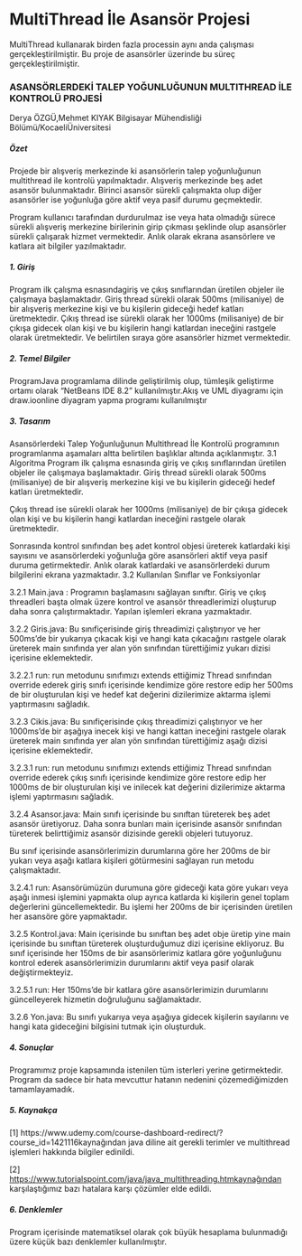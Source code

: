 # MultiThread İle Asansör Projesi
 MultiThread kullanarak birden fazla processin aynı anda çalışması gerçekleştirilmiştir. Bu proje de asansörler üzerinde bu süreç gerçekleştirilmiştir.
<h3>ASANSÖRLERDEKİ TALEP YOĞUNLUĞUNUN MULTITHREAD İLE KONTROLÜ PROJESİ</h3>
Derya ÖZGÜ,Mehmet KIYAK
Bilgisayar Mühendisliği Bölümü/KocaeliÜniversitesi


 
<h5>Özet</h5>
Projede bir alışveriş merkezinde ki asansörlerin talep yoğunluğunun multithread ile kontrolü yapılmaktadır. Alışveriş merkezinde beş adet asansör bulunmaktadır. Birinci asansör sürekli çalışmakta olup diğer asansörler ise yoğunluğa göre aktif veya pasif durumu geçmektedir.

Program kullanıcı tarafından durdurulmaz ise veya hata olmadığı sürece sürekli alışveriş merkezine birilerinin girip çıkması şeklinde olup asansörler sürekli çalışarak hizmet vermektedir. Anlık olarak ekrana asansörlere ve katlara ait bilgiler yazılmaktadır.

<h5>1.	Giriş</h5>
Program ilk çalışma esnasındagiriş ve çıkış sınıflarından üretilen objeler ile çalışmaya başlamaktadır. Giriş thread sürekli olarak 500ms (milisaniye) de bir alışveriş merkezine kişi ve bu kişilerin gideceği hedef katları üretmektedir.
Çıkış thread ise sürekli olarak her 1000ms (milisaniye) de bir çıkışa gidecek olan kişi ve bu kişilerin hangi katlardan ineceğini rastgele olarak üretmektedir. Ve belirtilen sıraya göre asansörler hizmet vermektedir.

<h5>2.	Temel Bilgiler</h5>
ProgramJava programlama dilinde geliştirilmiş olup, tümleşik geliştirme ortamı olarak “NetBeans IDE 8.2” kullanılmıştır.Akış ve UML diyagramı için draw.ioonline diyagram yapma programı kullanılmıştır

<h5>3.	Tasarım</h5>
Asansörlerdeki Talep Yoğunluğunun Multithread İle Kontrolü programının programlanma aşamaları altta belirtilen başlıklar altında açıklanmıştır. 
3.1	Algoritma
Program ilk çalışma esnasında giriş ve çıkış sınıflarından üretilen objeler ile çalışmaya başlamaktadır. 
Giriş thread sürekli olarak 500ms (milisaniye) de bir alışveriş merkezine kişi ve bu kişilerin gideceği hedef katları üretmektedir.

Çıkış thread ise sürekli olarak her 1000ms (milisaniye) de bir çıkışa gidecek olan kişi ve bu kişilerin hangi katlardan ineceğini rastgele olarak üretmektedir.

Sonrasında kontrol sınıfından beş adet kontrol objesi üreterek katlardaki kişi sayısını ve asansörlerdeki yoğunluğa göre asansörleri aktif veya pasif duruma getirmektedir. Anlık olarak katlardaki ve asansörlerdeki durum bilgilerini ekrana yazmaktadır.
3.2	Kullanılan Sınıflar ve Fonksiyonlar


3.2.1	Main.java : Programın başlamasını sağlayan sınıftır. Giriş ve çıkış threadleri başta olmak üzere kontrol ve asansör threadlerimizi oluşturup daha sonra çalıştırmaktadır. Yapılan işlemleri ekrana yazmaktadır.

3.2.2	Giris.java: Bu sınıfiçerisinde giriş threadimizi çalıştırıyor ve her 500ms’de bir yukarıya çıkacak kişi ve hangi kata çıkacağını rastgele olarak üreterek main sınıfında yer alan yön sınıfından türettiğimiz yukarı dizisi içerisine eklemektedir.

3.2.2.1	run: run metodunu sınıfımızı extends ettiğimiz Thread sınıfından override ederek giriş sınıfı içerisinde kendimize göre restore edip her 500ms de bir oluşturulan kişi ve hedef kat değerini dizilerimize aktarma işlemi yaptırmasını sağladık.

3.2.3	Cikis.java: Bu sınıfiçerisinde çıkış threadimizi çalıştırıyor ve her 1000ms’de bir aşağıya inecek kişi ve hangi kattan ineceğini rastgele olarak üreterek main sınıfında yer alan yön sınıfından türettiğimiz aşağı dizisi içerisine eklemektedir.

3.2.3.1	run: run metodunu sınıfımızı extends ettiğimiz Thread sınıfından override ederek çıkış sınıfı içerisinde kendimize göre restore edip her 1000ms de bir oluşturulan kişi ve inilecek kat değerini dizilerimize aktarma işlemi yaptırmasını sağladık.

3.2.4	Asansor.java: Main sınıfı içerisinde bu sınıftan türeterek beş adet asansör üretiyoruz. Daha sonra bunları main içerisinde asansör sınıfından türeterek belirttiğimiz asansör dizisinde gerekli objeleri tutuyoruz. 

Bu sınıf içerisinde asansörlerimizin durumlarına göre her 200ms de bir yukarı veya aşağı katlara kişileri götürmesini sağlayan run metodu çalışmaktadır.

3.2.4.1	run: Asansörümüzün durumuna göre gideceği kata göre yukarı veya aşağı inmesi işlemini yapmakta olup ayrıca katlarda ki kişilerin genel toplam değerlerini güncellemektedir. Bu işlemi her 200ms de bir içerisinden üretilen her asansöre göre yapmaktadır. 

3.2.5	Kontrol.java: Main içerisinde bu sınıftan beş adet obje üretip yine main içerisinde bu sınıftan türeterek oluşturduğumuz dizi içerisine ekliyoruz. Bu sınıf içerisinde her 150ms de bir asansörlerimiz katlara göre yoğunluğunu kontrol ederek asansörlerimizin durumlarını aktif veya pasif olarak değiştirmekteyiz.

3.2.5.1	run: Her 150ms’de bir katlara göre asansörlerimizin durumlarını güncelleyerek hizmetin doğruluğunu sağlamaktadır.

3.2.6	Yon.java: Bu sınıfı yukarıya veya aşağıya gidecek kişilerin sayılarını ve hangi kata gideceğini bilgisini tutmak için oluşturduk.
<h5>4.	Sonuçlar</h5>
Programımız proje kapsamında istenilen tüm isterleri yerine getirmektedir. Program da sadece bir hata mevcuttur hatanın nedenini çözemediğimizden tamamlayamadık.

<h5>5.	Kaynakça</h5>
[1]	https://www.udemy.com/course-dashboard-redirect/?course_id=1421116kaynağından java diline ait gerekli terimler ve multithread işlemleri hakkında bilgiler edinildi.

[2]	https://www.tutorialspoint.com/java/java_multithreading.htmkaynağından karşılaştığımız bazı hatalara karşı çözümler elde edildi.

<h5>6. Denklemler</h5>
Program içerisinde matematiksel olarak çok büyük hesaplama bulunmadığı üzere küçük bazı denklemler kullanılmıştır.

